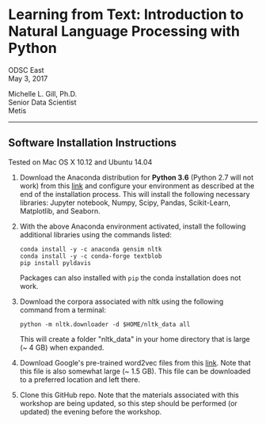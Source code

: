 # Learning from Text: Introduction to Natural Language Processing with Python
ODSC East  
May 3, 2017  

Michelle L. Gill, Ph.D.    
Senior Data Scientist  
Metis  

---

## Software Installation Instructions
Tested on Mac OS X 10.12 and Ubuntu 14.04

1. Download the Anaconda distribution for **Python 3.6** (Python 2.7 will not work) from this [link](https://www.continuum.io/downloads) and configure your environment as described at the end of the installation process. This will install the following necessary libraries: Jupyter notebook, Numpy, Scipy, Pandas, Scikit-Learn, Matplotlib, and Seaborn.

2. With the above Anaconda environment activated, install the following additional libraries using the commands listed:
    ```console
    conda install -y -c anaconda gensim nltk
    conda install -y -c conda-forge textblob
    pip install pyldavis
    ```  
    Packages can also installed with `pip` the conda installation does not work.

3. Download the corpora associated with nltk using the following command from a terminal: 
    ```console
    python -m nltk.downloader -d $HOME/nltk_data all
    ```  
    This will create a folder "nltk_data" in your home directory that is large (~ 4 GB) when expanded.

4. Download Google's pre-trained word2vec files from this [link](https://drive.google.com/file/d/0B7XkCwpI5KDYNlNUTTlSS21pQmM/edit). Note that this file is also somewhat large (~ 1.5 GB). This file can be downloaded to a preferred location and left there.

5. Clone this GitHub repo. Note that the materials associated with this workshop are being updated, so this step should be performed (or updated) the evening before the workshop.
